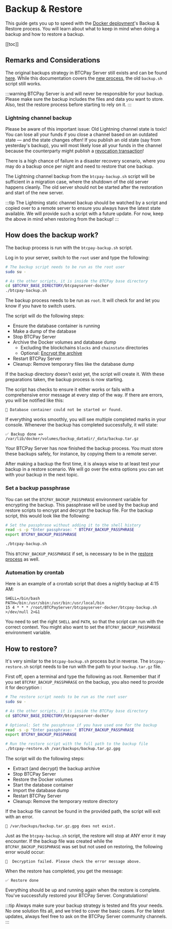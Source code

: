 # Backup & Restore

This guide gets you up to speed with the [Docker deployment](https://docs.btcpayserver.org/Docker/)'s Backup & Restore process.
You will learn about what to keep in mind when doing a backup and how to restore a backup.

[[toc]]

## Remarks and Considerations

The original backups strategy in BTCPay Server still exists and can be found [here](https://docs.btcpayserver.org/Docker/#how-can-i-back-up-my-btcpay-server).
While this documentation covers the [new process](https://github.com/btcpayserver/btcpayserver-docker/pull/641), the old `backup.sh` script still works.

:::warning
BTCPay Server is and will never be responsible for your backup.
Please make sure the backup includes the files and data you want to store.
Also, test the restore process before starting to rely on it.
:::

### Lightning channel backup

Please be aware of this important issue:
Old Lightning channel state is toxic!
You can lose all your funds if you close a channel based on an outdated state — and the state changes often!
If you publish an old state (say from yesterday's backup), you will most likely lose all your funds in the channel because the counterparty might publish a [revocation transaction](https://www.d11n.net/lightning-network-payment-channel-lifecycle.html#what-happens-in-case-of-a-false-close%3F)!

There is a high chance of failure in a disaster recovery scenario, where you may do a backup once per night and need to restore that one backup.

The Lightning channel backup from the `btcpay-backup.sh` script will be sufficient in a migration case, where the shutdown of the old server happens cleanly.
The old server should not be started after the restoration and start of the new server.

:::tip
The Lightning static channel backup should be watched by a script and copied over to a remote server to ensure you always have the latest state available.
We will provide such a script with a future update.
For now, keep the above in mind when restoring from the backup!
:::

## How does the backup work?

The backup process is run with the `btcpay-backup.sh` script.

Log in to your server, switch to the `root` user and type the following:

```bash
# The backup script needs to be run as the root user
sudo su -

# As the other scripts, it is inside the BTCPay base directory
cd $BTCPAY_BASE_DIRECTORY/btcpayserver-docker
./btcpay-backup.sh
```

The backup process needs to be run as `root`.
It will check for and let you know if you have to switch users.

The script will do the following steps:

* Ensure the database container is running
* Make a dump of the database
* Stop BTCPay Server
* Archive the Docker volumes and database dump
  * Excluding the blockchains `blocks` and `chainstate` directories
  * Optional: [Encrypt the archive](#set-a-backup-passphrase)
* Restart BTCPay Server
* Cleanup: Remove temporary files like the database dump

If the backup directory doesn't exist yet, the script will create it.
With these preparations taken, the backup process is now starting.

The script has checks to ensure it either works or fails with a comprehensive error message at every step of the way.
If there are errors, you will be notified like this:

```
🚨 Database container could not be started or found.
```

If everything works smoothly, you will see multiple completed marks in your console.
Whenever the backup has completed successfully, it will state:

```
✅ Backup done => /var/lib/docker/volumes/backup_datadir/_data/backup.tar.gz
```

Your BTCPay Server has now finished the backup process.
You must store these backups safely, for instance, by copying them to a remote server.

After making a backup the first time, it is always wise to at least test your backup in a restore scenario.
We will go over the extra options you can set with your backup in the next topic.

### Set a backup passphrase

You can set the `BTCPAY_BACKUP_PASSPHRASE` environment variable for encrypting the backup.
This passphrase will be used by the backup and restore scripts to encrypt and decrypt the backup file.
For the backup script, this would look like the following:

```bash
# Set the passphrase without adding it to the shell history
read -s -p "Enter passphrase: " BTCPAY_BACKUP_PASSPHRASE
export BTCPAY_BACKUP_PASSPHRASE

./btcpay-backup.sh
```

This `BTCPAY_BACKUP_PASSPHRASE` if set, is necessary to be in the [restore process](#how-to-restore) as well.

### Automation by crontab

Here is an example of a crontab script that does a nightly backup at 4:15 AM:

```
SHELL=/bin/bash
PATH=/bin:/usr/sbin:/usr/bin:/usr/local/bin
15 4 * * * /root/BTCPayServer/btcpayserver-docker/btcpay-backup.sh >/dev/null 2>&1
```

You need to set the right `SHELL` and `PATH`, so that the script can run with the correct context.
You might also want to set the `BTCPAY_BACKUP_PASSPHRASE` environment variable.

## How to restore?

It's very similar to the `btcpay-backup.sh` process but in reverse.
The `btcpay-restore.sh` script needs to be run with the path to your `backup.tar.gz` file.

First off, open a terminal and type the following as root.
Remember that if you set `BTCPAY_BACKUP_PASSPHRASE` on the backup, you also need to provide it for decryption :

```bash
# The restore script needs to be run as the root user
sudo su -

# As the other scripts, it is inside the BTCPay base directory
cd $BTCPAY_BASE_DIRECTORY/btcpayserver-docker

# Optional: Set the passphrase if you have used one for the backup
read -s -p "Enter passphrase: " BTCPAY_BACKUP_PASSPHRASE
export BTCPAY_BACKUP_PASSPHRASE

# Run the restore script with the full path to the backup file
./btcpay-restore.sh /var/backups/backup.tar.gz.gpg
```

The script will do the following steps:

* Extract (and decrypt) the backup archive
* Stop BTCPay Server
* Restore the Docker volumes
* Start the database container
* Import the database dump
* Restart BTCPay Server
* Cleanup: Remove the temporary restore directory

If the backup file cannot be found in the provided path, the script will exit with an error.

```
🚨 /var/backups/backup.tar.gz.gpg does not exist.
```

Just as the `btcpay-backup.sh` script, the restore will stop at ANY error it may encounter.
If the backup file was created while the `BTCPAY_BACKUP_PASSPHRASE` was set but not used on restoring, the following error would occur:

```
🚨  Decryption failed. Please check the error message above.
```

When the restore has completed, you get the message:

```
✅ Restore done
```

Everything should be up and running again when the restore is complete.
You've successfully restored your BTCPay Server. Congratulations!

:::tip
Always make sure your backup strategy is tested and fits your needs.
No one solution fits all, and we tried to cover the basic cases.
For the latest updates, always feel free to ask on the BTCPay Server community channels.
:::
